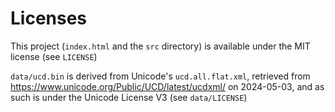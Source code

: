 
# Licenses

This project (`index.html` and the `src` directory) is available under the MIT license (see `LICENSE`)

`data/ucd.bin` is derived from Unicode's `ucd.all.flat.xml`, retrieved from <https://www.unicode.org/Public/UCD/latest/ucdxml/> on 2024-05-03, and as such is under the Unicode License V3 (see `data/LICENSE`)
